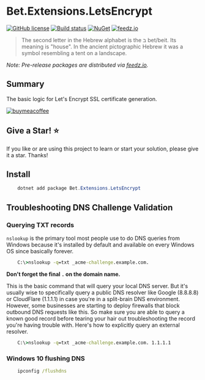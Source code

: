 # Bet.Extensions.LetsEncrypt

[![GitHub license](https://img.shields.io/badge/license-MIT-blue.svg?style=flat-square)](https://raw.githubusercontent.com/kdcllc/Bet.Extensions/master/LICENSE)
[![Build status](https://ci.appveyor.com/api/projects/status/juk1eq7dy9l68mln?svg=true)](https://ci.appveyor.com/project/kdcllc/bet-extensions)
[![NuGet](https://img.shields.io/nuget/v/Bet.Extensions.svg)](https://www.nuget.org/packages?q=Bet.Extensions.LetsEncrypt)
[![feedz.io](https://img.shields.io/badge/endpoint.svg?url=https://f.feedz.io/kdcllc/bet-extensions/shield/Bet.Extensions.LetsEncrypt/latest)](https://f.feedz.io/kdcllc/bet-extensions/packages/Bet.Extensions.LetsEncrypt/latest/download)

> The second letter in the Hebrew alphabet is the ב bet/beit. Its meaning is "house". In the ancient pictographic Hebrew it was a symbol resembling a tent on a landscape.

_Note: Pre-release packages are distributed via [feedz.io](https://f.feedz.io/kdcllc/bet-extensions/nuget/index.json)._

## Summary

The basic logic for Let's Encrypt SSL certificate generation.

[![buymeacoffee](https://www.buymeacoffee.com/assets/img/custom_images/orange_img.png)](https://www.buymeacoffee.com/vyve0og)

## Give a Star! :star:

If you like or are using this project to learn or start your solution, please give it a star. Thanks!

## Install

```csharp
    dotnet add package Bet.Extensions.LetsEncrypt
```

## Troubleshooting DNS Challenge Validation

### Querying TXT records

`nslookup` is the primary tool most people use to do DNS queries from Windows because it's installed by default and available on every Windows OS since basically forever.

```cmd
    C:\>nslookup -q=txt _acme-challenge.example.com.
```

**Don't forget the final `.` on the domain name.**

This is the basic command that will query your local DNS server. But it's usually wise to specifically query a public DNS resolver like Google (8.8.8.8) or CloudFlare (1.1.1.1) in case you're in a split-brain DNS environment. However, some businesses are starting to deploy firewalls that block outbound DNS requests like this. So make sure you are able to query a known good record before tearing your hair out troubleshooting the record you're having trouble with. Here's how to explicitly query an external resolver.

```cmd
    C:\>nslookup -q=txt _acme-challenge.example.com. 1.1.1.1
```

### Windows 10 flushing DNS

```cmd
    ipconfig /flushdns
```
